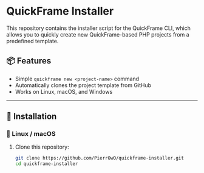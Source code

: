 # QuickFrame Installer

This repository contains the installer script for the QuickFrame CLI, which allows you to quickly create new QuickFrame-based PHP projects from a predefined template.

## 📦 Features

- Simple `quickframe new <project-name>` command
- Automatically clones the project template from GitHub
- Works on Linux, macOS, and Windows

---

## 🚀 Installation

### 🐧 Linux / macOS

1. Clone this repository:
   ```bash
   git clone https://github.com/PierrOwO/quickframe-installer.git
   cd quickframe-installer
